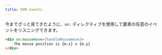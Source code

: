 ```yaml
---
title: DOM events
---
```


今までざっと見てきたように、`on:` ディレクティブを使用して要素の任意のイベントをリスニングできます。

```html
<div on:mousemove={handleMousemove}>
	The mouse position is {m.x} x {m.y}
</div>
```